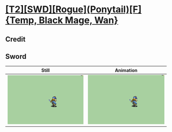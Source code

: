 # [\[T2\]\[SWD\]\[Rogue\]\(Ponytail\)\[F\]{Temp, Black Mage, Wan}](../)

## Credit


	
## Sword

| Still | Animation |
| :---: | :-------: |
| ![Sword still](./Sword_000.png) | ![Sword animation](./Sword.gif) |
